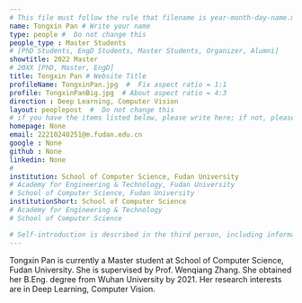 ```yaml
---
# This file must follow the rule that filename is year-month-day-name.md .
name: Tongxin Pan # Write your name
type: people #  Do not change this
people_type : Master Students
# [PhD Students, EngD Students, Master Students, Organizer, Alumni]
showtitle: 2022 Master
# 20XX [PhD, Master, EngD]
title: Tongxin Pan # Website Title
profileName: TongxinPan.jpg  #  Fix aspect ratio = 1:1
profile: TongxinPanBig.jpg  # About aspect ratio = 4:3
direction : Deep Learning, Computer Vision
layout: peoplepost  #  Do not change this
# if you have the items listed below, please write here; if not, please write None.
homepage: None
email: 22210240251@m.fudan.edu.cn
google : None
github : None
linkedin: None
# 
institution: School of Computer Science, Fudan University
# Academy for Engineering & Technology, Fudan University
# School of Computer Science, Fudan University
institutionShort: School of Computer Science
# Academy for Engineering & Technology
# School of Computer Science

# Self-introduction is described in the third person, including information such as educational experience(B/M/P), graduation career development 
---
```


Tongxin Pan is currently a Master student at School of Computer Science, Fudan University. She is supervised by Prof. Wenqiang Zhang. She obtained her B.Eng. degree from Wuhan University by 2021. Her research interests are in Deep Learning, Computer Vision.



 

